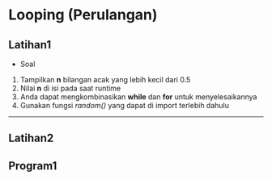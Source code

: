 # Looping (Perulangan)

## Latihan1
* Soal
 1) Tampilkan **n** bilangan acak yang lebih kecil dari 0.5
 2) Nilai **n** di isi pada saat runtime
 3) Anda dapat mengkombinasikan **while** dan **for** untuk menyelesaikannya
 4) Gunakan fungsi *random()* yang dapat di import terlebih dahulu
-----------
## Latihan2
## Program1
